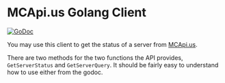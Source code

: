 # MCApi.us Golang Client

[![GoDoc](https://godoc.org/github.com/Syfaro/mcapi/client?status.svg)](https://godoc.org/github.com/Syfaro/mcapi/client)

You may use this client to get the status of a server from [MCApi.us](https://mcapi.us).

There are two methods for the two functions the API provides, `GetServerStatus` and `GetServerQuery`.
It should be fairly easy to understand how to use either from the godoc.
